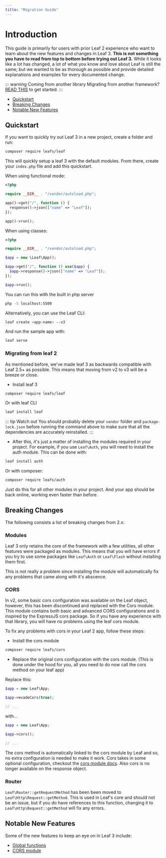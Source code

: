 ```yaml
---
title: "Migration Guide"
---
```


# Introduction

<!-- ::: info Video Docs
[@mychidarko](https://github.com/mychidarko) gives a walkthrough on migrating a leaf 2 app to use leaf 3 and modules.

<VideoLesson href="https://www.youtube.com/embed/BTcUgeOZLyM" title="Migrating to v3">Watch the migration guide on youtube</VideoLesson>
::: -->

This guide is primarily for users with prior Leaf 2 experience who want to learn about the new features and changes in Leaf 3. **This is not something you have to read from top to bottom before trying out Leaf 3.** While it looks like a lot has changed, a lot of what you know and love about Leaf is still the same; but we wanted to be as thorough as possible and provide detailed explanations and examples for every documented change.

::: warning Coming from another library
Migrating from another framework? [READ THIS](/docs/migration/other) to get started.
:::

- [Quickstart](#quickstart)
- [Breaking Changes](#breaking-changes)
- [Notable New Features](#notable-new-features)
<!-- - [Supporting Libraries](#supporting-libraries) -->

<!-- ## Overview

<br>
<iframe src="https://player.vimeo.com/video/440868720" width="640" height="360" frameborder="0" allow="autoplay; fullscreen" allowfullscreen></iframe>

Start learning Leaf 3 at [Leaf Mastery](https://www.Leafmastery.com/courses-path/Leaf3). -->

## Quickstart

If you want to quickly try out Leaf 3 in a new project, create a folder and run:

```sh
composer require leafs/leaf
```

This will quickly setup a leaf 3 with the default modules. From there, create your `index.php` file and add this quickstart.

<div class="functional-mode">

When using functional mode:

```php
<?php

require __DIR__ . "/vendor/autoload.php";

app()->get("/", function () {
  response()->json(["name" => "Leaf"]);
});

app()->run();
```

</div>
<div class="class-mode">

When using classes:

```php
<?php

require __DIR__ . "/vendor/autoload.php";

$app = new \Leaf\App();

$app->get("/", function () use($app) {
  $app->response()->json(["name" => "Leaf"]);
});

$app->run();
```

</div>

You can run this with the built in php server

```sh
php -S localhost:5500
```

Alternatively, you can use the Leaf CLI:

```sh
leaf create <app-name> --v3
```

And run the sample app with:

```sh
leaf serve
```

### Migrating from leaf 2

As mentioned before, we've made leaf 3 as backwards compatible with Leaf 2.5+ as possible. This means that moving from v2 to v3 will be a breeze or close.

- Install leaf 3

```sh
composer require leafs/leaf
```

Or with leaf CLI

```sh
leaf install leaf
```

::: tip Watch out
You should probably delete your `vendor` folder and `package-lock.json` before running the command above to make sure that all the dependencies are accurately reinstalled.
:::

- After this, it's just a matter of installing the modules required in your project.
For example, if you use `Leaf\Auth`, you will need to install the auth module. This can be done with:

```sh
leaf install auth
```

Or with composer:

```sh
composer require leafs/auth
```

Just do this for all other modules in your project. And your app should be back online, working even faster than before.

## Breaking Changes

The following consists a list of breaking changes from 2.x:

### Modules

Leaf 3 only retains the core of the framework with a few utilities, all other features were packaged as modules. This means that you will have errors if you try to use some packages like `Leaf\Auth` or `Leaf\Flash` without installing them first.

This is not really a problem since installing the module will automatically fix any problems that came along with it's abscence.

### CORS

In v2, some basic cors configuration was available on the Leaf object, however, this has been discontinued and replaced with the Cors module. This module contains both basic and advanced CORS configurations and is inspired by the ExpressJS cors package. So if you have any experience with that library, you will have no problems using the leaf cors module.

To fix any problems with cors in your Leaf 2 app, follow these steps:

- Install the cors module

```sh
composer require leafs/cors
```

- Replace the original cors configuration with the cors module. (This is done under the hood for you, all you need to do now call the cors method on your leaf app)

Replace this:

```php
$app = new Leaf\App;

$app->evadeCors(true);

// ...
```

with...

```php
$app = new Leaf\App;

$app->cors();

// ...
```

The cors method is automatically linked to the cors module by Leaf and so, no extra configuration is needed to make it work. Cors takes in some optional configuration, checkout the [cors module docs](/modules/cors/). Also cors is no longer available on the response object.

### Router

`Leaf\Router::getRequestMethod` has been been moved to `Leaf\Http\Request::getMethod`. This is used in Leaf's core and should not be an issue, but if you do have references to this function, changing it to `Leaf\Http\Request::getMethod` will fix any errors.

## Notable New Features

Some of the new features to keep an eye on in Leaf 3 include:

- [Global functions](/docs/tooling/functions)
- [CORS module](/modules/cors/)
